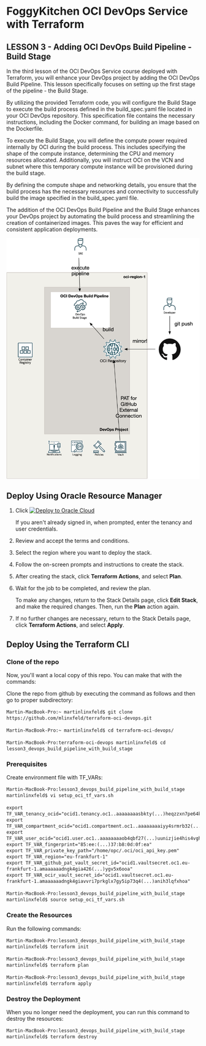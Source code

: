 # FoggyKitchen OCI DevOps Service with Terraform 

## LESSON 3 - Adding OCI DevOps Build Pipeline - Build Stage

In the third lesson of the OCI DevOps Service course deployed with Terraform, you will enhance your DevOps project by adding the OCI DevOps Build Pipeline. This lesson specifically focuses on setting up the first stage of the pipeline - the Build Stage.

By utilizing the provided Terraform code, you will configure the Build Stage to execute the build process defined in the build_spec.yaml file located in your OCI DevOps repository. This specification file contains the necessary instructions, including the Docker command, for building an image based on the Dockerfile.

To execute the Build Stage, you will define the compute power required internally by OCI during the build process. This includes specifying the shape of the compute instance, determining the CPU and memory resources allocated. Additionally, you will instruct OCI on the VCN and subnet where this temporary compute instance will be provisioned during the build stage.

By defining the compute shape and networking details, you ensure that the build process has the necessary resources and connectivity to successfully build the image specified in the build_spec.yaml file.

The addition of the OCI DevOps Build Pipeline and the Build Stage enhances your DevOps project by automating the build process and streamlining the creation of containerized images. This paves the way for efficient and consistent application deployments.

![](terraform-oci-devops-lesson3.png)

## Deploy Using Oracle Resource Manager

1. Click [![Deploy to Oracle Cloud](https://oci-resourcemanager-plugin.plugins.oci.oraclecloud.com/latest/deploy-to-oracle-cloud.svg)](https://cloud.oracle.com/resourcemanager/stacks/create?region=home&zipUrl=https://github.com/mlinxfeld/terraform-oci-devops/releases/latest/download/terraform-oci-devops-lesson3.zip)

    If you aren't already signed in, when prompted, enter the tenancy and user credentials.

2. Review and accept the terms and conditions.

3. Select the region where you want to deploy the stack.

4. Follow the on-screen prompts and instructions to create the stack.

5. After creating the stack, click **Terraform Actions**, and select **Plan**.

6. Wait for the job to be completed, and review the plan.

    To make any changes, return to the Stack Details page, click **Edit Stack**, and make the required changes. Then, run the **Plan** action again.

7. If no further changes are necessary, return to the Stack Details page, click **Terraform Actions**, and select **Apply**. 

## Deploy Using the Terraform CLI

### Clone of the repo
Now, you'll want a local copy of this repo. You can make that with the commands:

Clone the repo from github by executing the command as follows and then go to proper subdirectory:

```
Martin-MacBook-Pro:~ martinlinxfeld$ git clone https://github.com/mlinxfeld/terraform-oci-devops.git

Martin-MacBook-Pro:~ martinlinxfeld$ cd terraform-oci-devops/

Martin-MacBook-Pro:terraform-oci-devops martinlinxfeld$ cd lesson3_devops_build_pipeline_with_build_stage

```

### Prerequisites
Create environment file with TF_VARs:

```
Martin-MacBook-Pro:lesson3_devops_build_pipeline_with_build_stage martinlinxfeld$ vi setup_oci_tf_vars.sh

export TF_VAR_tenancy_ocid="ocid1.tenancy.oc1..aaaaaaaasbkty(...)heqzzxn7pe64ksbia"
export TF_VAR_compartment_ocid="ocid1.compartment.oc1..aaaaaaaaiyy4srmrb32(...)ytywiucgbcp5ext6e4ahjewa"
export TF_VAR_user_ocid="ocid1.user.oc1..aaaaaaaaob4qbf27(...)uunizjie4his4vgh3jx5jxa"
export TF_VAR_fingerprint="85:ee:(...)37:b8:0d:0f:ea"
export TF_VAR_private_key_path="/home/opc/.oci/oci_api_key.pem"
export TF_VAR_region="eu-frankfurt-1"
export TF_VAR_github_pat_vault_secret_id="ocid1.vaultsecret.oc1.eu-frankfurt-1.amaaaaaadngk4gia426(...)ygv5x6ooa"
export TF_VAR_ocir_vault_secret_id="ocid1.vaultsecret.oc1.eu-frankfurt-1.amaaaaaadngk4giavvri7prkglx7gy5ip73q4(...)anih3lqfxhoa"

Martin-MacBook-Pro:lesson3_devops_build_pipeline_with_build_stage martinlinxfeld$ source setup_oci_tf_vars.sh
```

### Create the Resources
Run the following commands:

```
Martin-MacBook-Pro:lesson3_devops_build_pipeline_with_build_stage martinlinxfeld$ terraform init
    
Martin-MacBook-Pro:lesson3_devops_build_pipeline_with_build_stage martinlinxfeld$ terraform plan

Martin-MacBook-Pro:lesson3_devops_build_pipeline_with_build_stage martinlinxfeld$ terraform apply
```

### Destroy the Deployment
When you no longer need the deployment, you can run this command to destroy the resources:

```
Martin-MacBook-Pro:lesson3_devops_build_pipeline_with_build_stage martinlinxfeld$ terraform destroy
```

